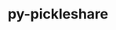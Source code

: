 ---
title: "py-pickleshare"
layout: cache
categories: [package, v0.18.0]
meta: {"versions": ["0.7.5"], "compilers": ["gcc@=7.5.0"], "oss": ["ubuntu18.04"], "platforms": ["linux"], "targets": ["x86_64"], "stacks": ["data-vis-sdk", "e4s", "root"], "num_specs": 3, "num_specs_by_stack": {"root": 3, "data-vis-sdk": 1, "e4s": 2}}
spec_details: [{"hash": "4y2cvclydwqybo2tfvtl4ljdbolw4gbv", "compiler": "gcc@=7.5.0", "versions": ["0.7.5"], "os": "ubuntu18.04", "platform": "linux", "target": "x86_64", "variants": [], "stacks": ["root", "data-vis-sdk"], "size": "-", "tarball": "https://binaries.spack.io/releases/v0.18.0/build_cache/linux-ubuntu18.04-x86_64/gcc-7.5.0/py-pickleshare-0.7.5/linux-ubuntu18.04-x86_64-gcc-7.5.0-py-pickleshare-0.7.5-4y2cvclydwqybo2tfvtl4ljdbolw4gbv.spack"}, {"hash": "lb6pgdeqbsognc23zx2xki4phiywqo5u", "compiler": "gcc@=7.5.0", "versions": ["0.7.5"], "os": "ubuntu18.04", "platform": "linux", "target": "x86_64", "variants": [], "stacks": ["e4s", "root"], "size": "-", "tarball": "https://binaries.spack.io/releases/v0.18.0/build_cache/linux-ubuntu18.04-x86_64/gcc-7.5.0/py-pickleshare-0.7.5/linux-ubuntu18.04-x86_64-gcc-7.5.0-py-pickleshare-0.7.5-lb6pgdeqbsognc23zx2xki4phiywqo5u.spack"}, {"hash": "e2aitwpvtjqeuphpcft7inklhpg7aycl", "compiler": "gcc@=7.5.0", "versions": ["0.7.5"], "os": "ubuntu18.04", "platform": "linux", "target": "x86_64", "variants": [], "stacks": ["e4s", "root"], "size": "-", "tarball": "https://binaries.spack.io/releases/v0.18.0/build_cache/linux-ubuntu18.04-x86_64/gcc-7.5.0/py-pickleshare-0.7.5/linux-ubuntu18.04-x86_64-gcc-7.5.0-py-pickleshare-0.7.5-e2aitwpvtjqeuphpcft7inklhpg7aycl.spack"}]
---